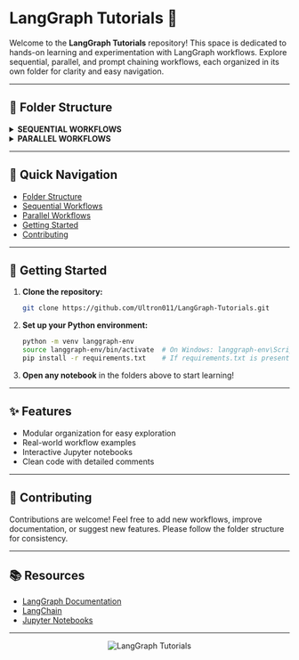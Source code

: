 # LangGraph Tutorials 🚀

Welcome to the **LangGraph Tutorials** repository! This space is dedicated to hands-on learning and experimentation with LangGraph workflows. Explore sequential, parallel, and prompt chaining workflows, each organized in its own folder for clarity and easy navigation.

---

## 📁 Folder Structure

<details>
  <summary><strong>SEQUENTIAL WORKFLOWS</strong></summary>
  <ul>
    <li><a href="./SEQUENTIAL WORKFLOWS/BMI_Workflow.ipynb">BMI Workflow</a> - Calculate and categorize BMI using a step-by-step graph.</li>
    <li><a href="./SEQUENTIAL WORKFLOWS/LLM_Workflow.ipynb">LLM Workflow</a> - Integrate a Large Language Model for Q&A tasks.</li>
    <li><a href="./SEQUENTIAL WORKFLOWS/Prompt_Chaining.ipynb">Prompt Chaining</a> - Build multi-step content generation pipelines.</li>
  </ul>
</details>

<details>
  <summary><strong>PARALLEL WORKFLOWS</strong></summary>
  <ul>
    <li><a href="./PARALLEL WORKFLOWS/Batsman_Workflow.ipynb">Batsman Workflow</a> - Analyze cricket stats with parallel metrics.</li>
    <li><a href="./PARALLEL WORKFLOWS/UPSC_Essay_Workflow.ipynb">UPSC Essay Workflow</a> - Evaluate essays on multiple criteria in parallel.</li>
  </ul>
</details>

---

## 🧭 Quick Navigation
- <a href="#folder-structure">Folder Structure</a>
- <a href="#sequential-workflows">Sequential Workflows</a>
- <a href="#parallel-workflows">Parallel Workflows</a>
- <a href="#getting-started">Getting Started</a>
- <a href="#contributing">Contributing</a>

---

## 🏁 Getting Started

1. **Clone the repository:**
   ```bash
   git clone https://github.com/Ultron011/LangGraph-Tutorials.git
   ```
2. **Set up your Python environment:**
   ```bash
   python -m venv langgraph-env
   source langgraph-env/bin/activate  # On Windows: langgraph-env\Scripts\activate
   pip install -r requirements.txt    # If requirements.txt is present
   ```
3. **Open any notebook** in the folders above to start learning!

---

## ✨ Features
- Modular organization for easy exploration
- Real-world workflow examples
- Interactive Jupyter notebooks
- Clean code with detailed comments

---

## 🤝 Contributing

Contributions are welcome! Feel free to add new workflows, improve documentation, or suggest new features. Please follow the folder structure for consistency.

---

## 📚 Resources
- [LangGraph Documentation](https://langchain-ai.github.io/langgraph/)
- [LangChain](https://python.langchain.com/)
- [Jupyter Notebooks](https://jupyter.org/)

---

<p align="center">
  <img src="https://img.shields.io/badge/LangGraph-Tutorials-blueviolet?style=for-the-badge" alt="LangGraph Tutorials" />
</p>

